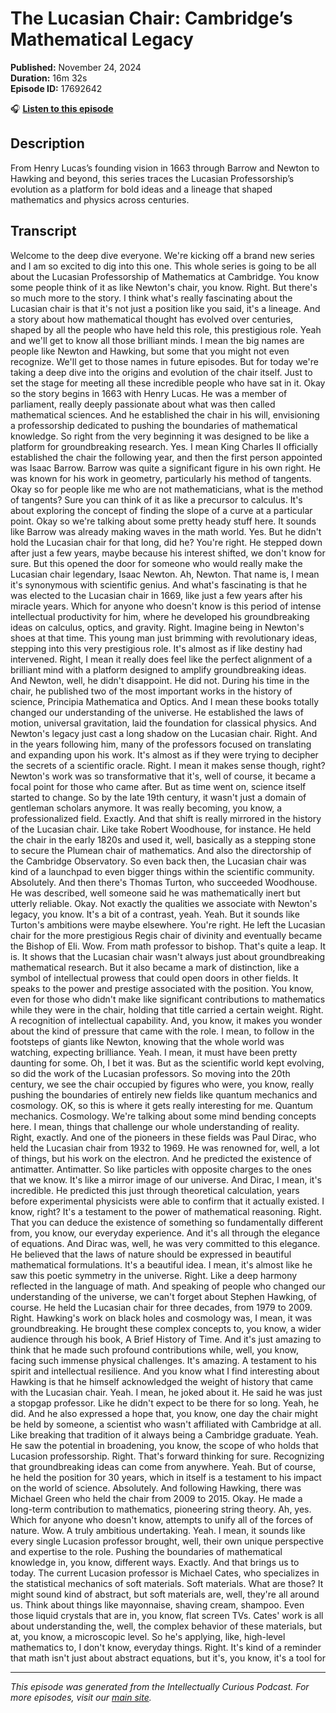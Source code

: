 # The Lucasian Chair: Cambridge’s Mathematical Legacy

**Published:** November 24, 2024  
**Duration:** 16m 32s  
**Episode ID:** 17692642

🎧 **[Listen to this episode](https://intellectuallycurious.buzzsprout.com/2529712/episodes/17692642-the-lucasian-chair-cambridge’s-mathematical-legacy)**

## Description

From Henry Lucas’s founding vision in 1663 through Barrow and Newton to Hawking and beyond, this series traces the Lucasian Professorship’s evolution as a platform for bold ideas and a lineage that shaped mathematics and physics across centuries.

## Transcript

Welcome to the deep dive everyone. We're kicking off a brand new series and I am so excited to dig into this one. This whole series is going to be all about the Lucasian Professorship of Mathematics at Cambridge. You know some people think of it as like Newton's chair, you know. Right. But there's so much more to the story. I think what's really fascinating about the Lucasian chair is that it's not just a position like you said, it's a lineage. And a story about how mathematical thought has evolved over centuries, shaped by all the people who have held this role, this prestigious role. Yeah and we'll get to know all those brilliant minds. I mean the big names are people like Newton and Hawking, but some that you might not even recognize. We'll get to those names in future episodes. But for today we're taking a deep dive into the origins and evolution of the chair itself. Just to set the stage for meeting all these incredible people who have sat in it. Okay so the story begins in 1663 with Henry Lucas. He was a member of parliament, really deeply passionate about what was then called mathematical sciences. And he established the chair in his will, envisioning a professorship dedicated to pushing the boundaries of mathematical knowledge. So right from the very beginning it was designed to be like a platform for groundbreaking research. Yes. I mean King Charles II officially established the chair the following year, and then the first person appointed was Isaac Barrow. Barrow was quite a significant figure in his own right. He was known for his work in geometry, particularly his method of tangents. Okay so for people like me who are not mathematicians, what is the method of tangents? Sure you can think of it as like a precursor to calculus. It's about exploring the concept of finding the slope of a curve at a particular point. Okay so we're talking about some pretty heady stuff here. It sounds like Barrow was already making waves in the math world. Yes. But he didn't hold the Lucasian chair for that long, did he? You're right. He stepped down after just a few years, maybe because his interest shifted, we don't know for sure. But this opened the door for someone who would really make the Lucasian chair legendary, Isaac Newton. Ah, Newton. That name is, I mean it's synonymous with scientific genius. And what's fascinating is that he was elected to the Lucasian chair in 1669, like just a few years after his miracle years. Which for anyone who doesn't know is this period of intense intellectual productivity for him, where he developed his groundbreaking ideas on calculus, optics, and gravity. Right. Imagine being in Newton's shoes at that time. This young man just brimming with revolutionary ideas, stepping into this very prestigious role. It's almost as if like destiny had intervened. Right, I mean it really does feel like the perfect alignment of a brilliant mind with a platform designed to amplify groundbreaking ideas. And Newton, well, he didn't disappoint. He did not. During his time in the chair, he published two of the most important works in the history of science, Principia Mathematica and Optics. And I mean these books totally changed our understanding of the universe. He established the laws of motion, universal gravitation, laid the foundation for classical physics. And Newton's legacy just cast a long shadow on the Lucasian chair. Right. And in the years following him, many of the professors focused on translating and expanding upon his work. It's almost as if they were trying to decipher the secrets of a scientific oracle. Right. I mean it makes sense though, right? Newton's work was so transformative that it's, well of course, it became a focal point for those who came after. But as time went on, science itself started to change. So by the late 19th century, it wasn't just a domain of gentleman scholars anymore. It was really becoming, you know, a professionalized field. Exactly. And that shift is really mirrored in the history of the Lucasian chair. Like take Robert Woodhouse, for instance. He held the chair in the early 1820s and used it, well, basically as a stepping stone to secure the Plumean chair of mathematics. And also the directorship of the Cambridge Observatory. So even back then, the Lucasian chair was kind of a launchpad to even bigger things within the scientific community. Absolutely. And then there's Thomas Turton, who succeeded Woodhouse. He was described, well someone said he was mathematically inert but utterly reliable. Okay. Not exactly the qualities we associate with Newton's legacy, you know. It's a bit of a contrast, yeah. Yeah. But it sounds like Turton's ambitions were maybe elsewhere. You're right. He left the Lucasian chair for the more prestigious Regis chair of divinity and eventually became the Bishop of Eli. Wow. From math professor to bishop. That's quite a leap. It is. It shows that the Lucasian chair wasn't always just about groundbreaking mathematical research. But it also became a mark of distinction, like a symbol of intellectual prowess that could open doors in other fields. It speaks to the power and prestige associated with the position. You know, even for those who didn't make like significant contributions to mathematics while they were in the chair, holding that title carried a certain weight. Right. A recognition of intellectual capability. And, you know, it makes you wonder about the kind of pressure that came with the role. I mean, to follow in the footsteps of giants like Newton, knowing that the whole world was watching, expecting brilliance. Yeah. I mean, it must have been pretty daunting for some. Oh, I bet it was. But as the scientific world kept evolving, so did the work of the Lucasian professors. So moving into the 20th century, we see the chair occupied by figures who were, you know, really pushing the boundaries of entirely new fields like quantum mechanics and cosmology. OK, so this is where it gets really interesting for me. Quantum mechanics. Cosmology. We're talking about some mind bending concepts here. I mean, things that challenge our whole understanding of reality. Right, exactly. And one of the pioneers in these fields was Paul Dirac, who held the Lucasian chair from 1932 to 1969. He was renowned for, well, a lot of things, but his work on the electron. And he predicted the existence of antimatter. Antimatter. So like particles with opposite charges to the ones that we know. It's like a mirror image of our universe. And Dirac, I mean, it's incredible. He predicted this just through theoretical calculation, years before experimental physicists were able to confirm that it actually existed. I know, right? It's a testament to the power of mathematical reasoning. Right. That you can deduce the existence of something so fundamentally different from, you know, our everyday experience. And it's all through the elegance of equations. And Dirac was, well, he was very committed to this elegance. He believed that the laws of nature should be expressed in beautiful mathematical formulations. It's a beautiful idea. I mean, it's almost like he saw this poetic symmetry in the universe. Right. Like a deep harmony reflected in the language of math. And speaking of people who changed our understanding of the universe, we can't forget about Stephen Hawking, of course. He held the Lucasian chair for three decades, from 1979 to 2009. Right. Hawking's work on black holes and cosmology was, I mean, it was groundbreaking. He brought these complex concepts to, you know, a wider audience through his book, A Brief History of Time. And it's just amazing to think that he made such profound contributions while, well, you know, facing such immense physical challenges. It's amazing. A testament to his spirit and intellectual resilience. And you know what I find interesting about Hawking is that he himself acknowledged the weight of history that came with the Lucasian chair. Yeah. I mean, he joked about it. He said he was just a stopgap professor. Like he didn't expect to be there for so long. Yeah, he did. And he also expressed a hope that, you know, one day the chair might be held by someone, a scientist who wasn't affiliated with Cambridge at all. Like breaking that tradition of it always being a Cambridge graduate. Yeah. He saw the potential in broadening, you know, the scope of who holds that Lucasion professorship. Right. That's forward thinking for sure. Recognizing that groundbreaking ideas can come from anywhere. Yeah. But of course, he held the position for 30 years, which in itself is a testament to his impact on the world of science. Absolutely. And following Hawking, there was Michael Green who held the chair from 2009 to 2015. Okay. He made a long-term contribution to mathematics, pioneering string theory. Ah, yes. Which for anyone who doesn't know, attempts to unify all of the forces of nature. Wow. A truly ambitious undertaking. Yeah. I mean, it sounds like every single Lucasion professor brought, well, their own unique perspective and expertise to the role. Pushing the boundaries of mathematical knowledge in, you know, different ways. Exactly. And that brings us to today. The current Lucasion professor is Michael Cates, who specializes in the statistical mechanics of soft materials. Soft materials. What are those? It might sound kind of abstract, but soft materials are, well, they're all around us. Think about things like mayonnaise, shaving cream, shampoo. Even those liquid crystals that are in, you know, flat screen TVs. Cates' work is all about understanding the, well, the complex behavior of these materials, but at, you know, a microscopic level. So he's applying, like, high-level mathematics to, I don't know, everyday things. Right. It's kind of a reminder that math isn't just about abstract equations, but it's, you know, it's a tool for

---
*This episode was generated from the Intellectually Curious Podcast. For more episodes, visit our [main site](https://intellectuallycurious.buzzsprout.com).*

